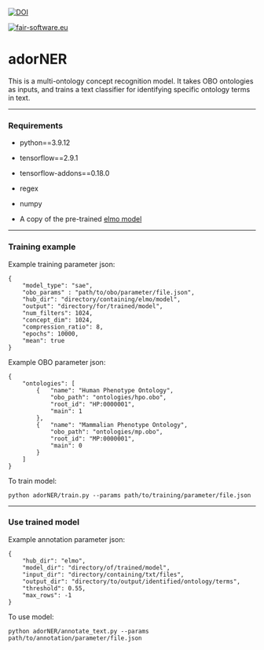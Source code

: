 


[![DOI](https://zenodo.org/badge/567716979.svg)](https://zenodo.org/badge/latestdoi/567716979)

[![fair-software.eu](https://img.shields.io/badge/fair--software.eu-%E2%97%8F%20%20%E2%97%8F%20%20%E2%97%8B%20%20%E2%97%8F%20%20%E2%97%8B-orange)](https://fair-software.eu)



# adorNER

This is a multi-ontology concept recognition model. It takes OBO ontologies as inputs, and trains a text classifier for identifying specific ontology terms in text. 

----------

### Requirements

- python==3.9.12

- tensorflow==2.9.1

- tensorflow-addons==0.18.0

- regex

- numpy

- A copy of the pre-trained [elmo model](https://tfhub.dev/google/elmo/3)

----------

### Training example

Example training parameter json:
```{json}
{
    "model_type": "sae",
    "obo_params" : "path/to/obo/parameter/file.json",
    "hub_dir": "directory/containing/elmo/model",
    "output": "directory/for/trained/model",
    "num_filters": 1024,
    "concept_dim": 1024,
    "compression_ratio": 8,
    "epochs": 10000,
    "mean": true
}
```

Example OBO parameter json:
```{json}
{
    "ontologies": [
        {   "name": "Human Phenotype Ontology",
            "obo_path": "ontologies/hpo.obo",
            "root_id": "HP:0000001",
            "main": 1
        },
        {   "name": "Mammalian Phenotype Ontology",
            "obo_path": "ontologies/mp.obo",
            "root_id": "MP:0000001",
            "main": 0
        }
    ]
}
```

To train model:
```{bash}
python adorNER/train.py --params path/to/training/parameter/file.json
```

-----

### Use trained model

Example annotation parameter json:
```
{
    "hub_dir": "elmo",
    "model_dir": "directory/of/trained/model",
    "input_dir": "directory/containing/txt/files",
    "output_dir": "directory/to/output/identified/ontology/terms",
    "threshold": 0.55,
    "max_rows": -1
}
```

To use model:
```
python adorNER/annotate_text.py --params path/to/annotation/parameter/file.json
```

